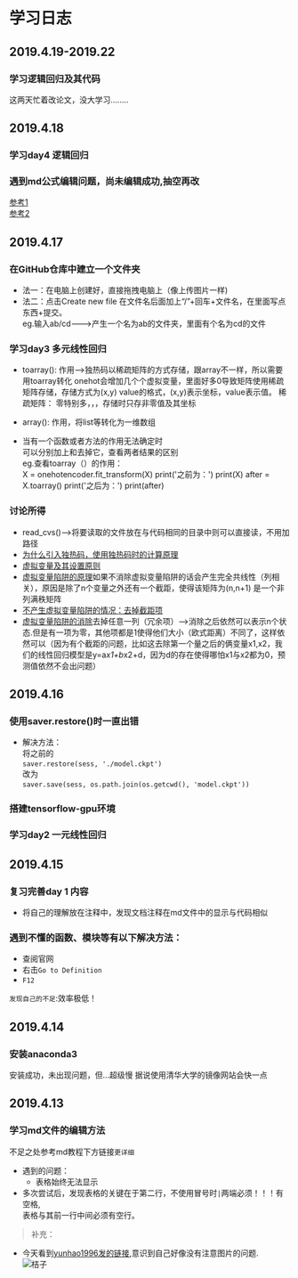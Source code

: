 # 学习日志
## 2019.4.19-2019.22
### 学习逻辑回归及其代码
这两天忙着改论文，没大学习........

## 2019.4.18
### 学习day4 逻辑回归
### 遇到md公式编辑问题，尚未编辑成功,抽空再改
[参考1](https://blog.csdn.net/lihaoweicsdn/article/details/83895143)  
[参考2](https://blog.csdn.net/wireless_com/article/details/70596155)  

## 2019.4.17
### 在GitHub仓库中建立一个文件夹
* 法一：在电脑上创建好，直接拖拽电脑上（像上传图片一样)
* 法二：点击Create new file 在文件名后面加上“/”+回车+文件名，在里面写点东西+提交。  
eg.输入ab/cd--->产生一个名为ab的文件夹，里面有个名为cd的文件
### 学习day3 多元线性回归
* toarray(): 作用-->独热码以稀疏矩阵的方式存储，跟array不一样，所以需要用toarray转化
onehot会增加几个个虚拟变量，里面好多0导致矩阵使用稀疏矩阵存储，存储方式为(x,y) value的格式，(x,y)表示坐标，value表示值。
稀疏矩阵： 零特别多，，，存储时只存非零值及其坐标

* array(): 作用，将list等转化为一维数组
* 当有一个函数或者方法的作用无法确定时  
可以分别加上和去掉它，查看两者结果的区别  
eg.查看toarray（）的作用：  
X = onehotencoder.fit_transform(X)
print('之前为：')
print(X)
after = X.toarray()
print('之后为：')
print(after)
### 讨论所得
* read_cvs()-->将要读取的文件放在与代码相同的目录中则可以直接读，不用加路径
* [为什么引入独热码，使用独热码时的计算原理](https://zhuanlan.zhihu.com/p/39012149)
* [虚拟变量及其设置原则](https://wenku.baidu.com/view/7265e32126284b73f242336c1eb91a37f11132f9)
* [虚拟变量陷阱的原理](https://www.jianshu.com/p/1ff8aa30ec64)如果不消除虚拟变量陷阱的话会产生完全共线性（列相关），原因是除了n个变量之外还有一个截距，使得该矩阵为(n,n+1) 是一个非列满秩矩阵
* [不产生虚拟变量陷阱的情况：去掉截距项](https://bbs.pinggu.org/thread-1273924-1-1.html)
* [虚拟变量陷阱的消除](https://wenku.baidu.com/view/7265e32126284b73f242336c1eb91a37f11132f9)去掉任意一列（冗余项）-->消除之后依然可以表示n个状态.但是有一项为零，其他项都是1使得他们大小（欧式距离）不同了，这样依然可以（因为有个截距的问题，比如这去除第一个量之后的俩变量x1,x2，我们的线性回归模型是y=a*x1+b*x2+d，因为d的存在使得哪怕x1与x2都为0，预测值依然不会出问题）

## 2019.4.16
### 使用saver.restore()时一直出错
* 解决方法：  
将之前的  
```saver.restore(sess, './model.ckpt') ```  
改为  
```saver.save(sess, os.path.join(os.getcwd(), 'model.ckpt'))```
### 搭建tensorflow-gpu环境
### 学习day2 一元线性回归

## 2019.4.15
### 复习完善day 1 内容
* 将自己的理解放在注释中，发现文档注释在md文件中的显示与代码相似
### 遇到不懂的函数、模块等有以下解决方法：
* 查阅官网
* 右击`Go to Definition`
* `F12`

`发现自己的不足`:效率极低！

## 2019.4.14
### 安装anaconda3
安装成功，未出现问题，但...超级慢  据说使用清华大学的镜像网站会快一点


## 2019.4.13
### 学习md文件的编辑方法  
不足之处参考md教程下方链接`更详细`
* 遇到的问题：
  * 表格始终无法显示
* 多次尝试后，发现表格的关键在于第二行，不使用冒号时`|`两端必须！！！有空格,  
表格与其前一行中间必须有空行。
>补充：
* 今天看到[yunhao1996发的链接](https://blog.csdn.net/Cassie_zkq/article/details/79968598),意识到自己好像没有注意图片的问题.  
![桔子](https://github.com/liangju1996/100-days-of-ml-code/blob/master/timg.jpg)










